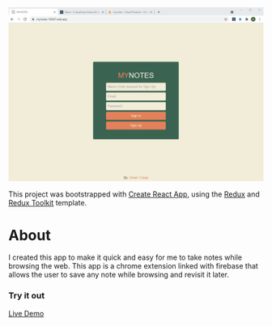![App Demo](./my-notes.gif)

This project was bootstrapped with [Create React App](https://github.com/facebook/create-react-app), using the [Redux](https://redux.js.org/) and [Redux Toolkit](https://redux-toolkit.js.org/) template.

# About 

I created this app to make it quick and easy for me to take notes while browsing the web. This app is a chrome extension linked with firebase that allows the user to save any note while browsing and revisit it later.

### Try it out
[Live Demo](https://mynotes-106d7.web.app/)



